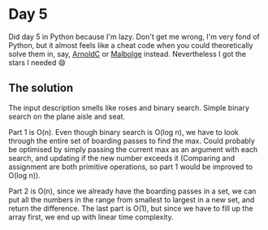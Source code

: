 # Day 5

Did day 5 in Python because I'm lazy. Don't get me wrong, I'm very fond of Python, but it almost feels like a cheat code when you could theoretically solve them in, say, [ArnoldC](https://esolangs.org/wiki/ArnoldC) or [Malbolge](https://esolangs.org/wiki/Malbolge) instead. Nevertheless I got the stars I needed :smile:

## The solution
The input description smells like roses and binary search. Simple binary search on the plane aisle and seat.

Part 1 is O(n). Even though binary search is O(log n), we have to look through the entire set of boarding passes to find the max. Could probably be optimised by simply passing the current max as an argument with each search, and updating if the new number exceeds it (Comparing and assignment are both primitive operations, so part 1 would be improved to O(log n)).

Part 2 is O(n), since we already have the boarding passes in a set, we can put all the numbers in the range from smallest to largest in a new set, and return the difference. The last part is O(1), but since we have to fill up the array first, we end up with linear time complexity.
